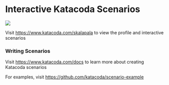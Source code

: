 # Interactive Katacoda Scenarios

[![](http://shields.katacoda.com/katacoda/skalapala/count.svg)](https://www.katacoda.com/skalapala "Get your profile on Katacoda.com")

Visit https://www.katacoda.com/skalapala to view the profile and interactive scenarios

### Writing Scenarios
Visit https://www.katacoda.com/docs to learn more about creating Katacoda scenarios

For examples, visit https://github.com/katacoda/scenario-example
